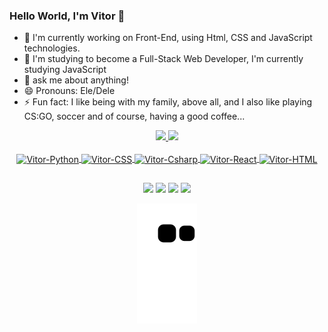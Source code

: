 ### Hello World, I'm Vitor 👋
<div>
  <ul>
    <li>🔭 I'm currently working on Front-End, using Html, CSS and JavaScript technologies. </li>
<li>🌱 I'm studying to become a Full-Stack Web Developer, I'm currently studying JavaScript</li>
<li>💬 ask me about anything!</li>
<li>😄 Pronouns: Ele/Dele</li>
<li>⚡ Fun fact: I like being with my family, above all, and I also like playing CS:GO, soccer and of course, having a good coffee... </li>
  </ul>
</div>
<div align = "center">
  <a href="https://github.com/VitorIMuller">
  <img height="180em" src="https://github-readme-stats.vercel.app/api?username=VitorIMuller&show_icons=true&theme=dracula&include_all_commits=true&count_private=true"/>
  <img height="180em" src="https://github-readme-stats.vercel.app/api/top-langs/?username=VitorIMuller&layout=compact&langs_count=7&theme=dracula"/>
</div>
<div align = "center" style="display: inline_block"><br>
  <img align="center" alt="Vitor-Python" height="30" width="40" src="https://cdn.jsdelivr.net/gh/devicons/devicon/icons/html5/html5-original.svg">
  <img align="center" alt="Vitor-CSS" height="30" width="40" src="https://cdn.jsdelivr.net/gh/devicons/devicon/icons/css3/css3-original.svg">
  <img align="center" alt="Vitor-Csharp" height="30" width="40" src="https://cdn.jsdelivr.net/gh/devicons/devicon/icons/javascript/javascript-original.svg">
  <img align="center" alt="Vitor-React" height="30" width="40" src="https://cdn.jsdelivr.net/gh/devicons/devicon/icons/git/git-original.svg">
  <img align="center" alt="Vitor-HTML" height="30" width="40" src="https://cdn.jsdelivr.net/gh/devicons/devicon/icons/c/c-original.svg">
 </div> 
  
##
 
<div align = "center"> 
  <a href="https://instagram.com/_vitormullerr" target="_blank"><img src="https://img.shields.io/badge/-Instagram-%23E4405F?style=for-the-badge&logo=instagram&logoColor=white" target="_blank"></a>
 	<a href="https://www.twitch.tv/vtrmuller" target="_blank"><img src="https://img.shields.io/badge/Twitch-9146FF?style=for-the-badge&logo=twitch&logoColor=white" target="_blank"></a>
  <a href = "mailto:vitormuller66@gmail.com"><img src="https://img.shields.io/badge/-Gmail-%23333?style=for-the-badge&logo=gmail&logoColor=white" target="_blank"></a>
  <a href="https://www.linkedin.com/in/vitor-muller-9742a2206" target="_blank"><img src="https://img.shields.io/badge/-LinkedIn-%230077B5?style=for-the-badge&logo=linkedin&logoColor=white" target="_blank"></a> 
 
  ![Snake animation](https://github.com/VitorIMuller/VitorIMuller/blob/output/github-contribution-grid-snake.svg)
 
</div>
